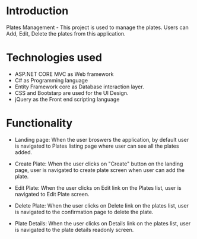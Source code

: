 # Introduction

Plates Management - This project is used to manage the plates. Users can Add, Edit, Delete the plates from this application.

# Technologies used

- ASP.NET CORE MVC as Web framework
- C# as Programming language
- Entity Framework core as Database interaction layer.
- CSS and Bootstarp are used for the UI Design.
- jQuery as the Front end scripting language

# Functionality

- Landing page: When the user broswers the application, by default user is navigated to Plates listing page where user can see all the plates added.

- Create Plate: When the user clicks on "Create" button on the landing page, user is navigated to create plate screen when user can add the plate.

- Edit Plate: When the user clicks on Edit link on the Plates list, user is navigated to Edit Plate screen.

- Delete Plate: When the user clicks on Delete link on the plates list, user is navigated to the confirmation page to delete the plate.

- Plate Details: When the user clicks on Details link on the plates list, user is navigated to the plate details readonly screen.
 
